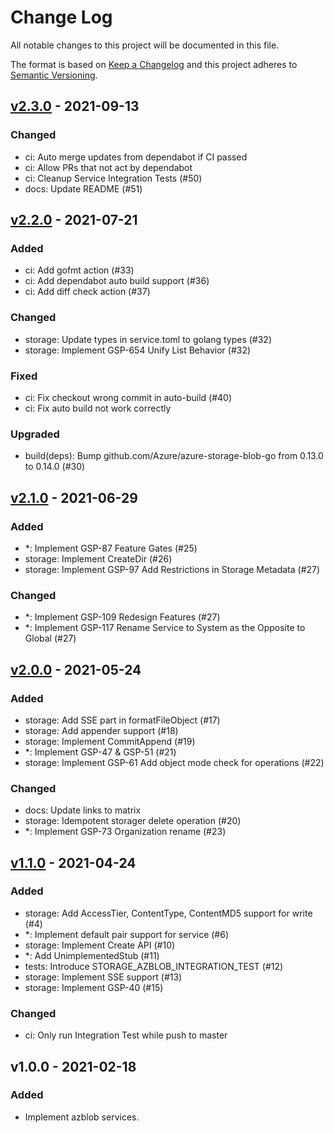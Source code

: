 # Change Log

All notable changes to this project will be documented in this file.

The format is based on [Keep a Changelog](https://keepachangelog.com/)
and this project adheres to [Semantic Versioning](https://semver.org/).

## [v2.3.0] - 2021-09-13

### Changed

- ci: Auto merge updates from dependabot if CI passed
- ci: Allow PRs that not act by dependabot
- ci: Cleanup Service Integration Tests (#50)
- docs: Update README (#51)

## [v2.2.0] - 2021-07-21

### Added

- ci: Add gofmt action (#33)
- ci: Add dependabot auto build support (#36)
- ci: Add diff check action (#37)

### Changed

- storage: Update types in service.toml to golang types (#32)
- storage: Implement GSP-654 Unify List Behavior (#32)

### Fixed

- ci: Fix checkout wrong commit in auto-build (#40)
- ci: Fix auto build not work correctly

### Upgraded

- build(deps): Bump github.com/Azure/azure-storage-blob-go from 0.13.0 to 0.14.0 (#30)

## [v2.1.0] - 2021-06-29

### Added

- *: Implement GSP-87 Feature Gates (#25)
- storage: Implement CreateDir (#26)
- storage: Implement GSP-97 Add Restrictions in Storage Metadata (#27)

### Changed

- *: Implement GSP-109 Redesign Features (#27)
- *: Implement GSP-117 Rename Service to System as the Opposite to Global (#27)

## [v2.0.0] - 2021-05-24

### Added

- storage: Add SSE part in formatFileObject (#17)
- storage: Add appender support (#18)
- storage: Implement CommitAppend (#19)
- *: Implement GSP-47 & GSP-51 (#21)
- storage: Implement GSP-61 Add object mode check for operations (#22)

### Changed

- docs: Update links to matrix
- storage: Idempotent storager delete operation (#20)
- *: Implement GSP-73 Organization rename (#23)

## [v1.1.0] - 2021-04-24

### Added

- storage: Add AccessTier, ContentType, ContentMD5 support for write (#4)
- *: Implement default pair support for service (#6)
- storage: Implement Create API (#10)
- *: Add UnimplementedStub (#11)
- tests: Introduce STORAGE_AZBLOB_INTEGRATION_TEST (#12)
- storage: Implement SSE support (#13)
- storage: Implement GSP-40 (#15)

### Changed

- ci: Only run Integration Test while push to master

## v1.0.0 - 2021-02-18

### Added

- Implement azblob services.

[v2.3.0]: https://github.com/beyondstorage/go-service-azblob/compare/v2.2.0...v2.3.0
[v2.2.0]: https://github.com/beyondstorage/go-service-azblob/compare/v2.1.0...v2.2.0
[v2.1.0]: https://github.com/beyondstorage/go-service-azblob/compare/v2.0.0...v2.1.0
[v2.0.0]: https://github.com/beyondstorage/go-service-azblob/compare/v1.1.0...v2.0.0
[v1.1.0]: https://github.com/beyondstorage/go-service-azblob/compare/v1.0.0...v1.1.0
